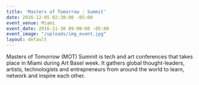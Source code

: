 ```yaml
---
title: 'Masters of Tomorrow : Summit'
date: 2016-12-05 02:38:00 -05:00
event_venue: Miami
event_date: 2016-11-30 09:00:00 -05:00
event_image: "/uploads/img_event.jpg"
layout: default
---
```


Masters of Tomorrow (MOT) Summit is tech and art conferences that takes place in Miami during Art Basel week. It gathers global thought-leaders, artists, technologists and entrepreneurs from around the world to learn, network and inspire each other.